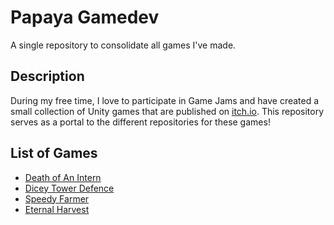 # Papaya Gamedev
A single repository to consolidate all games I've made.

## Description
During my free time, I love to participate in Game Jams and have created a small collection of Unity games that are published on [itch.io](https://mr-papaya.itch.io/). 
This repository serves as a portal to the different repositories for these games!

## List of Games
- [Death of An Intern](https://github.com/kevban/DeathOfAnIntern)
- [Dicey Tower Defence](https://github.com/kevban/Dicey-Tower-Defense)
- [Speedy Farmer](https://github.com/kevban/LD51-Speedy-Farmer)
- [Eternal Harvest](https://github.com/kevban/eternal-harvest)
